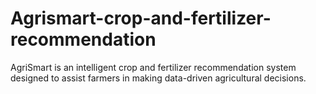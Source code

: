 # Agrismart-crop-and-fertilizer-recommendation
AgriSmart is an intelligent crop and fertilizer recommendation system designed to assist farmers in making data-driven agricultural decisions. 
